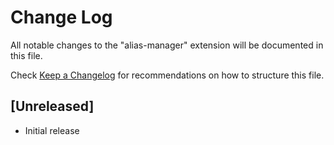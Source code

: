 # Change Log

All notable changes to the "alias-manager" extension will be documented in this file.

Check [Keep a Changelog](http://keepachangelog.com/) for recommendations on how to structure this file.

## [Unreleased]

- Initial release
